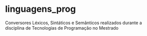 # linguagens_prog
Conversores Léxicos, Sintáticos e Semânticos realizados durante a disciplina de Tecnologias de Programação no Mestrado
